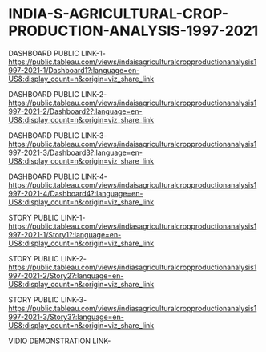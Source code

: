 # INDIA-S-AGRICULTURAL-CROP-PRODUCTION-ANALYSIS-1997-2021


DASHBOARD PUBLIC LINK-1-https://public.tableau.com/views/indaisagriculturalcropproductionanalysis1997-2021-1/Dashboard1?:language=en-US&:display_count=n&:origin=viz_share_link

DASHBOARD PUBLIC LINK-2-https://public.tableau.com/views/indaisagriculturalcropproductionanalysis1997-2021-2/Dashboard2?:language=en-US&:display_count=n&:origin=viz_share_link

DASHBOARD PUBLIC LINK-3-https://public.tableau.com/views/indaisagriculturalcropproductionanalysis1997-2021-3/Dashboard3?:language=en-US&:display_count=n&:origin=viz_share_link

DASHBOARD PUBLIC LINK-4-https://public.tableau.com/views/indaisagriculturalcropproductionanalysis1997-2021-4/Dashboard4?:language=en-US&:display_count=n&:origin=viz_share_link

STORY PUBLIC LINK-1-https://public.tableau.com/views/indiasagriculturalcropproductionanalysis1997-2021-1/Story1?:language=en-US&:display_count=n&:origin=viz_share_link

STORY PUBLIC LINK-2-https://public.tableau.com/views/indiasagriculturalcropproductionanalysis1997-2021-2/Story2?:language=en-US&:display_count=n&:origin=viz_share_link

STORY PUBLIC LINK-3-https://public.tableau.com/views/indiasagriculturalcropproductionanalysis1997-2021-3/Story3?:language=en-US&:display_count=n&:origin=viz_share_link

VIDIO DEMONSTRATION LINK-
